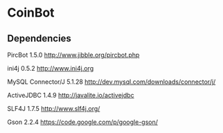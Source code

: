 CoinBot
=======


Dependencies
------------
PircBot 1.5.0
http://www.jibble.org/pircbot.php

ini4j 0.5.2
http://www.ini4j.org

MySQL Connector/J 5.1.28
http://dev.mysql.com/downloads/connector/j/

ActiveJDBC 1.4.9
http://javalite.io/activejdbc

SLF4J 1.7.5
http://www.slf4j.org/

Gson 2.2.4
https://code.google.com/p/google-gson/